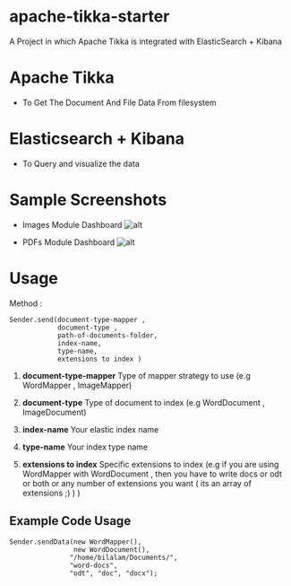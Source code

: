 # apache-tikka-starter

A Project in which Apache Tikka is integrated with ElasticSearch + Kibana
# Apache Tikka
 - To Get The Document And File Data From filesystem
# Elasticsearch + Kibana
 - To Query and visualize the data

# Sample Screenshots
 - Images Module Dashboard
 ![alt](https://github.com/BilalAM/apache-tikka-starter/blob/master/src/main/resources/image%20module.png)

 - PDFs Module Dashboard
 ![alt](https://github.com/BilalAM/apache-tikka-starter/blob/master/src/main/resources/pdf%20module.png)

 # Usage

Method :

    Sender.send(document-type-mapper ,
                document-type ,
                path-of-documents-folder,
                index-name,
                type-name,
                extensions to index )


 1. **document-type-mapper**
          Type of mapper strategy to use (e.g WordMapper , ImageMapper)

 2. **document-type**
		 Type of document to index (e.g WordDocument , ImageDocument)

 3. **index-name**
		 Your elastic index name

 4. **type-name**
	     Your index type name

 5. **extensions to index**
		 Specific extensions to index (e.g if you are using WordMapper with WordDocument , then you have to write docs or odt or both or any number of extensions you want ( its an array of extensions ;) ) )



## Example Code Usage

    Sender.sendData(new WordMapper(),
                    new WordDocument(),
                   "/home/bilalam/Documents/",
                   "word-docs",
                   "odt", "doc", "docx");
                   

